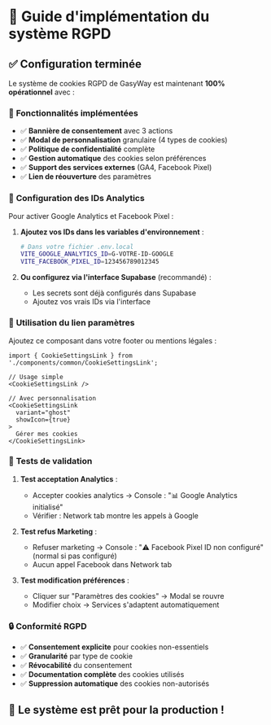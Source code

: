 # 🍪 Guide d'implémentation du système RGPD

## ✅ Configuration terminée

Le système de cookies RGPD de GasyWay est maintenant **100% opérationnel** avec :

### 🎯 **Fonctionnalités implémentées**

- ✅ **Bannière de consentement** avec 3 actions
- ✅ **Modal de personnalisation** granulaire (4 types de cookies)
- ✅ **Politique de confidentialité** complète
- ✅ **Gestion automatique** des cookies selon préférences
- ✅ **Support des services externes** (GA4, Facebook Pixel)
- ✅ **Lien de réouverture** des paramètres

### 🔧 **Configuration des IDs Analytics**

Pour activer Google Analytics et Facebook Pixel :

1. **Ajoutez vos IDs dans les variables d'environnement** :
   ```bash
   # Dans votre fichier .env.local
   VITE_GOOGLE_ANALYTICS_ID=G-VOTRE-ID-GOOGLE
   VITE_FACEBOOK_PIXEL_ID=123456789012345
   ```

2. **Ou configurez via l'interface Supabase** (recommandé) :
   - Les secrets sont déjà configurés dans Supabase
   - Ajoutez vos vrais IDs via l'interface

### 📱 **Utilisation du lien paramètres**

Ajoutez ce composant dans votre footer ou mentions légales :

```tsx
import { CookieSettingsLink } from './components/common/CookieSettingsLink';

// Usage simple
<CookieSettingsLink />

// Avec personnalisation
<CookieSettingsLink 
  variant="ghost" 
  showIcon={true}
>
  Gérer mes cookies
</CookieSettingsLink>
```

### 🧪 **Tests de validation**

1. **Test acceptation Analytics** :
   - Accepter cookies analytics → Console : "📊 Google Analytics initialisé"
   - Vérifier : Network tab montre les appels à Google

2. **Test refus Marketing** :
   - Refuser marketing → Console : "⚠️ Facebook Pixel ID non configuré" (normal si pas configuré)
   - Aucun appel Facebook dans Network tab

3. **Test modification préférences** :
   - Cliquer sur "Paramètres des cookies" → Modal se rouvre
   - Modifier choix → Services s'adaptent automatiquement

### 🔒 **Conformité RGPD**

- ✅ **Consentement explicite** pour cookies non-essentiels
- ✅ **Granularité** par type de cookie
- ✅ **Révocabilité** du consentement
- ✅ **Documentation complète** des cookies utilisés
- ✅ **Suppression automatique** des cookies non-autorisés

## 🚀 **Le système est prêt pour la production !**